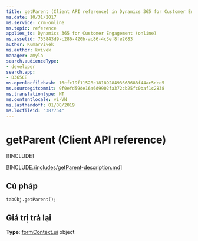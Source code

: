 ```yaml
---
title: getParent (Client API reference) in Dynamics 365 for Customer Engagement| MicrosoftDocs
ms.date: 10/31/2017
ms.service: crm-online
ms.topic: reference
applies_to: Dynamics 365 for Customer Engagement (online)
ms.assetid: 755843d9-c286-420b-ac86-4c3ef8fe2683
author: KumarVivek
ms.author: kvivek
manager: amyla
search.audienceType:
- developer
search.app:
- D365CE
ms.openlocfilehash: 16cfc19f11528c1818928493668688f44ac5dce5
ms.sourcegitcommit: 9f0efd59de16a6d9902fa372cb25fc0baf1c2838
ms.translationtype: HT
ms.contentlocale: vi-VN
ms.lasthandoff: 01/08/2019
ms.locfileid: "387754"
---
```

# <a name="getparent-client-api-reference"></a>getParent (Client API reference)

[!INCLUDE[](../../../../includes/cc_applies_to_update_9_0_0.md)]

[!INCLUDE[./includes/getParent-description.md](./includes/getParent-description.md)]

## <a name="syntax"></a>Cú pháp

`tabObj.getParent();`

## <a name="return-value"></a>Giá trị trả lại

**Type**: [formContext.ui](../formContext-ui.md) object



